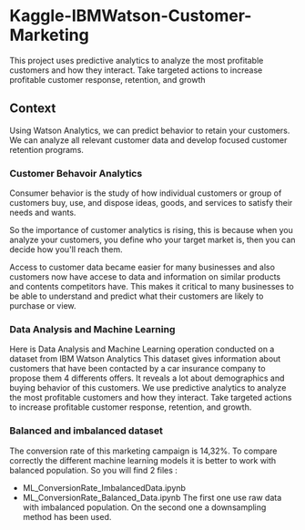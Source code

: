 # Kaggle-IBMWatson-Customer-Marketing
This project uses predictive analytics to analyze the most profitable customers and how they interact. Take targeted actions to increase profitable customer response, retention, and growth

## Context
Using Watson Analytics, we can predict behavior to retain your customers. We can analyze all relevant customer data and develop focused customer retention programs.

### Customer Behavoir Analytics

Consumer behavior is the study of how individual customers or group of customers buy, use, and dispose ideas, goods, and services to satisfy their needs and wants.

So the importance of customer analytics is rising, this is because when you analyze your customers, you define who your target market is, then you can decide how you'll reach them.

Access to customer data became easier for many businesses and also customers now have accese to data  and information on similar products and contents competitors have. This makes it critical to many businesses to be able to understand and predict what their customers are likely to purchase or view.

### Data Analysis and Machine Learning
Here is Data Analysis and Machine Learning operation conducted on a dataset from IBM Watson Analytics
This dataset gives information about customers that have been contacted by a car insurance company to propose them 4 differents offers. It reveals a lot about demographics and buying behavior of this customers.
We use predictive analytics to analyze the most profitable customers and how they interact. Take targeted actions to increase profitable customer response, retention, and growth.

### Balanced and imbalanced dataset
The conversion rate of this marketing campaign is 14,32%.
To compare correctly the different machine learning models it is better to work with balanced population.
So you will find 2 files :
* ML_ConversionRate_ImbalancedData.ipynb
* ML_ConversionRate_Balanced_Data.ipynb
The first one use raw data with imbalanced population. On the second one a downsampling method has been used.